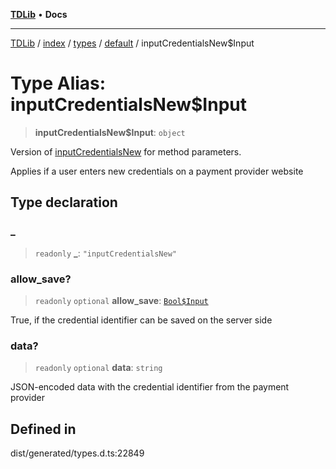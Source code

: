 [**TDLib**](../../../../../../README.md) • **Docs**

***

[TDLib](../../../../../../modules.md) / [index](../../../../../README.md) / [types](../../../README.md) / [default](../README.md) / inputCredentialsNew$Input

# Type Alias: inputCredentialsNew$Input

> **inputCredentialsNew$Input**: `object`

Version of [inputCredentialsNew](inputCredentialsNew.md) for method parameters.

Applies if a user enters new credentials on a payment provider website

## Type declaration

### \_

> `readonly` **\_**: `"inputCredentialsNew"`

### allow\_save?

> `readonly` `optional` **allow\_save**: [`Bool$Input`](Bool$Input.md)

True, if the credential identifier can be saved on the server side

### data?

> `readonly` `optional` **data**: `string`

JSON-encoded data with the credential identifier from the payment provider

## Defined in

dist/generated/types.d.ts:22849
